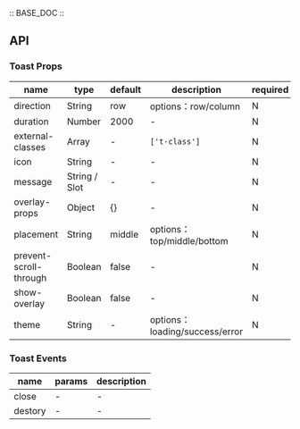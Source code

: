 :: BASE_DOC ::

## API

### Toast Props

 name                   | type          | default | description                   | required 
------------------------|---------------|---------|-------------------------------|----------
 direction              | String        | row     | options：row/column            | N        
 duration               | Number        | 2000    | \-                            | N        
 external-classes       | Array         | -       | `['t-class']`                 | N        
 icon                   | String        | -       | \-                            | N        
 message                | String / Slot | -       | \-                            | N        
 overlay-props          | Object        | {}      | \-                            | N        
 placement              | String        | middle  | options： top/middle/bottom    | N        
 prevent-scroll-through | Boolean       | false   | \-                            | N        
 show-overlay           | Boolean       | false   | \-                            | N        
 theme                  | String        | -       | options：loading/success/error | N        

### Toast Events

 name    | params | description 
---------|--------|-------------
 close   | \-     | \-          
 destory | \-     | \-          
